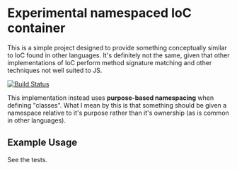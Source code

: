 # Experimental namespaced IoC container

This is a simple project designed to provide something conceptually similar to IoC found in other languages.  It's definitely not the same, given that other implementations of IoC perform method signature matching and other techniques not well suited to JS.

<a href="http://travis-ci.org/#!/DamonOehlman/registry"><img src="https://secure.travis-ci.org/DamonOehlman/registry.png" alt="Build Status"></a>

This implementation instead uses __purpose-based namespacing__ when defining "classes".  What I mean by this is that something should be given a namespace relative to it's purpose rather than it's ownership (as is common in other languages).

## Example Usage

See the tests.